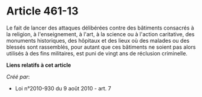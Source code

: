 # Article 461-13

Le fait de lancer des attaques délibérées contre des bâtiments consacrés à la religion, à l'enseignement, à l'art, à la
science ou à l'action caritative, des monuments historiques, des hôpitaux et des lieux où des malades ou des blessés sont
rassemblés, pour autant que ces bâtiments ne soient pas alors utilisés à des fins militaires, est puni de vingt ans de
réclusion criminelle.

**Liens relatifs à cet article**

_Créé par_:

  - Loi n°2010-930 du 9 août 2010 - art. 7

